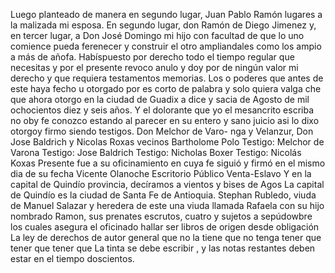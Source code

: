 Luego planteado de manera en segundo lugar, Juan Pablo Ramón
lugares a la malizada mi esposa. En segundo lugar, don Ramón de Diego Jimenez y, en tercer lugar, a Don José Domingo mi hijo con facultad de que lo uno comience pueda ferenecer y construir el otro ampliandales como los ampio a más de añofa.
Habíspuesto por derecho todo el tiempo regular que necesitas
y por el presente revoco anulo y doy por de ningún valor
mi derecho y que requiera testamentos memorias.
Los o poderes que antes de este haya fecho u otorgado por es corto de palabra y solo quiera valga che que ahora otorgo en la ciudad de Guadix a dice y sacia de Agosto de mil ochocientos
diez y seis años. Y el dolorante que yo el mesancrito escriba no oby fe conozco estando al parecer en su entero y sano juicio asi lo dixo otorgoy firmo siendo testigos. Don Melchor de Varo- nga y Velanzur, Don Jose Baldrich y Nicolas Roxas vecinos
Bartholome Polo
Testigo: Melchor de Varona
Testigo: Jose Baldrich
Testigo: Nicholas Boxer
Testigo: Nicolás Koxas
Presente fue a su oficinamiento en cuya fe siguió y firmó en
el mismo dia de su fecha
Vicente Olanoche
Escritorio Público
Venta-Eslavo
Y en la capital de Quindío provincia, decíramos a vientos y bises de Agos
La capital de Quindío es la ciudad de Santa Fe de Antioquia.
Stephan Rubledo, viuda de Manuel Salazar y heredera de este una viuda llamada Rafaela con su hijo nombrado Ramon, sus prenates escrutos, cuatro y sujetos a sepúdowbre los cuales asegura el oficinado hallar ser libros de origen desde obligación
La ley de derechos de autor general que no la tiene que no tenga tener que tener que tener que
La tinta se debe escribir , y las notas restantes deben estar en el tiempo doscientos.